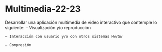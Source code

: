 # Multimedia-22-23

Desarrollar una aplicación multimedia de video interactivo que contemple lo
siguiente:
    – Visualización y/o reproducción
  
    – Interacción con usuario y/o con otros sistemas Hw/Sw
  
    – Compresión
